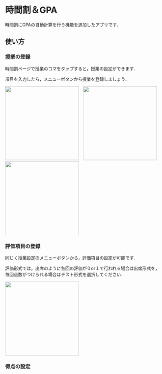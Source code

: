 # 時間割＆GPA
時間割にGPAの自動計算を行う機能を追加したアプリです．
## 使い方
### 授業の登録
時間割ページで授業のコマをタップすると，授業の設定ができます．

項目を入力したら，メニューボタンから授業を登録しましょう．

<img src="https://user-images.githubusercontent.com/103174345/180020816-2caa3395-c2ad-4989-8b76-67ee83a217bf.png" width="240px">　<img src="https://user-images.githubusercontent.com/103174345/180022139-95537c1b-bfc5-4e52-be5c-430493d9ab14.png" width="240px">　<img src="https://user-images.githubusercontent.com/103174345/180022680-c4b8c214-3493-471a-8d9b-ffb62e50d80f.png" width="240px">

### 評価項目の登録
同じく授業設定のメニューボタンから，評価項目の設定が可能です．


評価形式では，出席のように各回の評価が０or１で行われる場合は出席形式を，毎回点数がつけられる場合はテスト形式を選択してください．

<img src="https://user-images.githubusercontent.com/103174345/180023674-ff4e8b63-3acf-4a21-842d-ef20bd32a6e8.png" width="240px">

### 得点の設定
